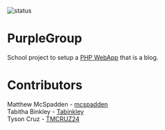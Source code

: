 ![status](https://img.shields.io/badge/status-In%20Development-orange.svg)  
# PurpleGroup
School project to setup a [PHP WebApp](https://purplegroup.000webhostapp.com) that is a blog.

# Contributors
Matthew McSpadden - [mcspadden](https://github.com/mcspadden)   
Tabitha Binkley - [Tabinkley](https://github.com/Tabinkley)  
Tyson Cruz - [TMCRUZ24](https://github.com/TMCRUZ24)  
